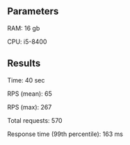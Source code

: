 ## Parameters
RAM: 16 gb

CPU: i5-8400

## Results
Time: 40 sec

RPS (mean): 65

RPS (max): 267

Total requests: 570

Response time (99th percentile): 163 ms